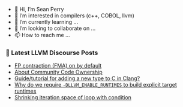 - 👋 Hi, I’m Sean Perry
- 👀 I’m interested in compilers (c++, COBOL, llvm)
- 🌱 I’m currently learning ...
- 💞️ I’m looking to collaborate on ...
- 📫 How to reach me ...

<!---
s66perry/s66perry is a ✨ special ✨ repository because its `README.md` (this file) appears on your GitHub profile.
You can click the Preview link to take a look at your changes.
--->
### 📕 Latest LLVM Discourse Posts

<!-- DISCOURSE-LLVM:START -->
- [FP contraction &lpar;FMA&rpar; on by default](https://discourse.llvm.org/t/fp-contraction-fma-on-by-default/64975#post_2)
- [About Community Code Ownership](https://discourse.llvm.org/t/about-community-code-ownership/64930#post_19)
- [Guide/tutorial for adding a new type to C in Clang?](https://discourse.llvm.org/t/guide-tutorial-for-adding-a-new-type-to-c-in-clang/64978#post_1)
- [Why do we require `-DLLVM_ENABLE_RUNTIMES` to build explicit target runtimes](https://discourse.llvm.org/t/why-do-we-require-dllvm-enable-runtimes-to-build-explicit-target-runtimes/64976#post_2)
- [Shrinking iteration space of loop with condition](https://discourse.llvm.org/t/shrinking-iteration-space-of-loop-with-condition/64538#post_6)
<!-- DISCOURSE-LLVM:END -->
